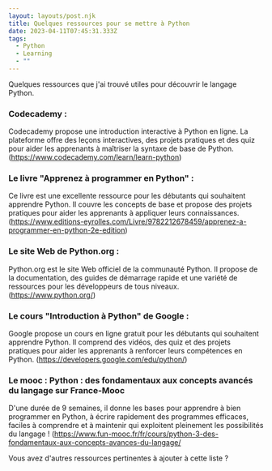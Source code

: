 ```yaml
---
layout: layouts/post.njk
title: Quelques ressources pour se mettre à Python
date: 2023-04-11T07:45:31.333Z
tags:
  - Python
  - Learning
  - ""
---
```

Quelques ressources que j'ai trouvé utiles pour découvrir le langage Python.

### Codecademy : 

Codecademy propose une introduction interactive à Python en ligne. La plateforme offre des leçons interactives, des projets pratiques et des quiz pour aider les apprenants à maîtriser la syntaxe de base de Python. (<https://www.codecademy.com/learn/learn-python>)

### Le livre "Apprenez à programmer en Python" :

 Ce livre est une excellente ressource pour les débutants qui souhaitent apprendre Python. Il couvre les concepts de base et propose des projets pratiques pour aider les apprenants à appliquer leurs connaissances. (<https://www.editions-eyrolles.com/Livre/9782212678459/apprenez-a-programmer-en-python-2e-edition>)

### Le site Web de Python.org : 

Python.org est le site Web officiel de la communauté Python. Il propose de la documentation, des guides de démarrage rapide et une variété de ressources pour les développeurs de tous niveaux. (<https://www.python.org/>)

### Le cours "Introduction à Python" de Google :

 Google propose un cours en ligne gratuit pour les débutants qui souhaitent apprendre Python. Il comprend des vidéos, des quiz et des projets pratiques pour aider les apprenants à renforcer leurs compétences en Python. (<https://developers.google.com/edu/python/>)

### Le mooc :  Python : des fondamentaux aux concepts avancés du langage sur France-Mooc

D﻿'une durée de 9 semaines, il donne les bases pour apprendre à bien programmer en Python, à écrire rapidement des programmes efficaces, faciles à comprendre et à maintenir qui exploitent pleinement les possibilités du langage ! (<https://www.fun-mooc.fr/fr/cours/python-3-des-fondamentaux-aux-concepts-avances-du-langage/>

V﻿ous avez d'autres ressources pertinentes à ajouter à cette liste ?